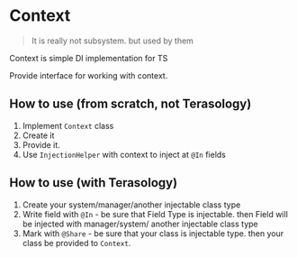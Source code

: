 # Context

>It is really not subsystem. but used by them

Context is simple DI implementation for TS

Provide interface for working with context. 

## How to use (from scratch, not Terasology)

1. Implement `Context` class
2. Create it
3. Provide it.
4. Use `InjectionHelper` with context to inject at `@In` fields

## How to use (with Terasology)

1. Create your system/manager/another injectable class type
2. Write field with `@In` - be sure that Field Type is injectable. then Field will be injected
with manager/system/ another injectable class type
3. Mark with `@Share` - be sure that your class is injectable type. then your class be provided to `Context`.